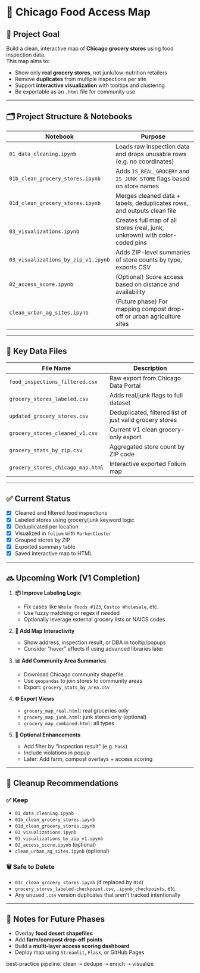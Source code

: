 # 🛒 Chicago Food Access Map

## 🎯 Project Goal

Build a clean, interactive map of **Chicago grocery stores** using food inspection data.  
This map aims to:

- Show only **real grocery stores**, not junk/low-nutrition retailers
- Remove **duplicates** from multiple inspections per site
- Support **interactive visualization** with tooltips and clustering
- Be exportable as an `.html` file for community use

---

## 🗂️ Project Structure & Notebooks

| Notebook                            | Purpose                                                                 |
|-------------------------------------|-------------------------------------------------------------------------|
| `01_data_cleaning.ipynb`            | Loads raw inspection data and drops unusable rows (e.g. no coordinates) |
| `01b_clean_grocery_stores.ipynb`    | Adds `IS_REAL_GROCERY` and `IS_JUNK_STORE` flags based on store names  |
| `01d_clean_grocery_stores.ipynb`    | Merges cleaned data + labels, deduplicates rows, and outputs clean file |
| `03_visualizations.ipynb`           | Creates full map of all stores (real, junk, unknown) with color-coded pins |
| `03_visualizations_by_zip_v1.ipynb` | Adds ZIP-level summaries of store counts by type, exports CSV           |
| `02_access_score.ipynb`             | (Optional) Score access based on distance and availability               |
| `clean_urban_ag_sites.ipynb`        | (Future phase) For mapping compost drop-off or urban agriculture sites  |

---

## 📂 Key Data Files

| File Name                          | Description                                          |
|------------------------------------|------------------------------------------------------|
| `food_inspections_filtered.csv`    | Raw export from Chicago Data Portal                 |
| `grocery_stores_labeled.csv`       | Adds real/junk flags to full dataset                |
| `updated_grocery_stores.csv`       | Deduplicated, filtered list of just valid grocery stores |
| `grocery_stores_cleaned_v1.csv`    | Current V1 clean grocery-only export                |
| `grocery_stats_by_zip.csv`         | Aggregated store count by ZIP code                  |
| `grocery_stores_chicago_map.html`  | Interactive exported Folium map                     |

---

## ✅ Current Status

- [x] Cleaned and filtered food inspections
- [x] Labeled stores using grocery/junk keyword logic
- [x] Deduplicated per location
- [x] Visualized in `folium` with `MarkerCluster`
- [x] Grouped stores by ZIP
- [x] Exported summary table
- [x] Saved interactive map to HTML

---

## 🔜 Upcoming Work (V1 Completion)

1. **📦 Improve Labeling Logic**
   - Fix cases like `Whole Foods #123`, `Costco Wholesale`, etc.
   - Use fuzzy matching or regex if needed
   - Optionally leverage external grocery lists or NAICS codes

2. **📍 Add Map Interactivity**
   - Show address, inspection result, or DBA in tooltip/popups
   - Consider “hover” effects if using advanced libraries later

3. **📊 Add Community Area Summaries**
   - Download Chicago community shapefile
   - Use `geopandas` to join stores to community areas
   - Export: `grocery_stats_by_area.csv`

4. **🌐 Export Views**
   - `grocery_map_real.html`: real groceries only
   - `grocery_map_junk.html`: junk stores only (optional)
   - `grocery_map_combined.html`: all types

5. **🧪 Optional Enhancements**
   - Add filter by “inspection result” (e.g. `Pass`)
   - Include violations in popup
   - Later: Add farm, compost overlays + access scoring

---

## 🧼 Cleanup Recommendations

### ✅ Keep

- `01_data_cleaning.ipynb`
- `01b_clean_grocery_stores.ipynb`
- `01d_clean_grocery_stores.ipynb`
- `03_visualizations.ipynb`
- `03_visualizations_by_zip_v1.ipynb`
- `02_access_score.ipynb` (optional)
- `clean_urban_ag_sites.ipynb` (optional)

### 🗑️ Safe to Delete

- `01c_clean_grocery_stores.ipynb` (if replaced by `01d`)
- `grocery_stores_labeled-checkpoint.csv`, `.ipynb_checkpoints`, etc.
- Any unused `.csv` version duplicates that aren't tracked intentionally

---

## 🧠 Notes for Future Phases

- Overlay **food desert shapefiles**
- Add **farm/compost drop-off points**
- Build a **multi-layer access scoring dashboard**
- Deploy map using `Streamlit`, `Flask`, or GitHub Pages

best-practice pipeline: clean ➝ dedupe ➝ enrich ➝ visualize